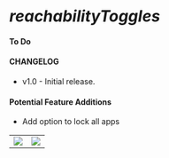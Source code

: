 # *reachabilityToggles*



#### To Do ####


#### CHANGELOG ####
* v1.0 - Initial release.


#### Potential Feature Additions ####
* Add option to lock all apps


|  |  |
| ------------- | ------------- |
| ![](https://github.com/ruslan120101/panicLockiOS8/blob/master/Screenshots/appsImage.JPG)  | ![](https://github.com/ruslan120101/panicLockiOS8/blob/master/Screenshots/appsInList.JPG)  |




